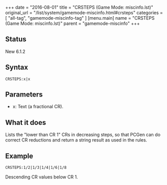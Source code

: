 +++
date = "2016-08-01"
title = "CRSTEPS (Game Mode: miscinfo.lst)"
original_url = "/list/system/gamemode-miscinfo.html#crsteps"
categories = [ "all-tag", "gamemode-miscinfo-tag" ]
[menu.main]
    name = "CRSTEPS (Game Mode: miscinfo.lst)"
    parent = "gamemode-miscinfo"
+++

## Status

New 6.1.2

## Syntax

`CRSTEPS:x|x`

## Parameters

-   x: Text (a fractional CR).



What it does
------------

Lists the "lower than CR 1" CRs in decreasing steps, so that PCGen can
do correct CR reductions and return a string result as used in the
rules.

Example
-------

`CRSTEPS:1/2|1/3|1/4|1/6|1/8`

Descending CR values below CR 1.

